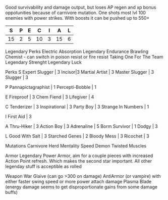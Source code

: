 Good survivability and damage output, but loses AP regen and xp bonus oppotunities because of carnivore mutation. One shots most lvl 100 enemies with power strikes. With boosts it can be pushed up to 550+


|S|P|E|C|I|A|L|
|-|-|-|-|-|-|-|
|15|2|5|10|3|15|6|

Legendary Perks
Electric Absorption
Legendary Endurance
Brawling Chemist - can switch in poison resist or fire resist 
Taking One For The Team
Legendary Strenght
Legendary Luck

Perks
S
Expert Slugger | 3
Incisor|3
Martial Artist | 3
Master Slugger | 3
Slugger | 3

P
Pannapictagraphist | 1
Percepti-Bobble | 1

E
Fireproof | 3
Chem Fiend | 3
Lifegiver | 4

C
Tenderizer | 3
Inspirational | 3
Party Boy | 3
Strange In Numbers | 1

I
First Aid | 3

A
Thru-Hiker | 3
Action Boy | 3
Adrenaline | 5
Borm Survivor | 1
Dodgy | 3

L
Good With Salt | 3
Starched Genes | 2
Bloody Mess | 3
Ricochet | 3

Mutations
Carnivore
Herd Mentality
Speed Demon
Twisted Muscles

Armor
Legendary Power Armor, aim for a couple pieces with increased Action Point refresh. Which makes the second star important. All other legenday stuff is acceptible as rolled

Weapon
War Glaive (can go >300 on damage)
AntiArmor (or vampire) with either faster swing speed or more power attach damage
Plasma Blade (energy damage seems to get disproportionate gains from some damage buffs)
